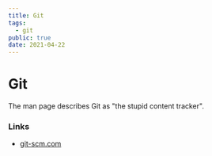 ```yaml
---
title: Git
tags:
  - git
public: true
date: 2021-04-22
---
```


# Git

The man page describes Git as "the stupid content tracker".

### Links

* [git-scm.com](https://git-scm.com)
